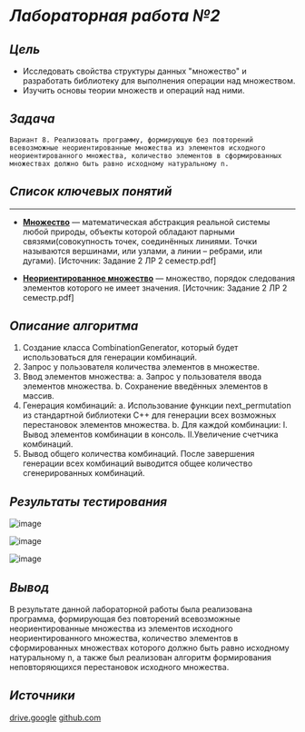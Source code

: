 # <B><I> Лабораторная работа №2</I></B>

## <B><I> Цель</I></B>
- Исследовать свойства структуры данных "множество" и разработать библиотеку для выполнения операции над множеством.
- Изучить основы теории множеств и операций над ними.
  
## <B><I> Задача</I></B>
`Вариант 8. Реализовать программу, формирующую без повторений всевозможные
неориентированные множества из элементов исходного неориентированного множества,
количество элементов в сформированных множествах должно быть равно исходному
натуральному n.`

## <B><I> Список ключевых понятий</I></B>
---
- [**Множество**](https://drive.google.com/file/d/1j-PsJSuN9RiMik3-pWwBjYyqLicLuCfG/view) — математическая абстракция реальной системы любой природы, объекты которой обладают парными связями(совокупность точек, соединённых линиями. Точки называются вершинами, или узлами, а линии – ребрами, или дугами).
[Источник: Задание 2 ЛР 2 семестр.pdf]

- [**Неориентированное множество**](https://drive.google.com/file/d/1j-PsJSuN9RiMik3-pWwBjYyqLicLuCfG/view) — множество, порядок следования элементов которого не имеет значения.
[Источник: Задание 2 ЛР 2 семестр.pdf]

## <B><I> Описание алгоритма</I></B>
1. Создание класса CombinationGenerator, который будет использоваться для генерации комбинаций.
2. Запрос у пользователя количества элементов в множестве.
3. Ввод элементов множества:
   a. Запрос у пользователя ввода элементов множества.
   b. Сохранение введённых элементов в массив.
4. Генерация комбинаций:
   a. Использование функции next_permutation из стандартной библиотеки C++ для генерации всех возможных перестановок элементов множества.
   b. Для каждой комбинации:
      I. Вывод элементов комбинации в консоль.
      II.Увеличение счетчика комбинаций.
5. Вывод общего количества комбинаций.
После завершения генерации всех комбинаций выводится общее количество сгенерированных комбинаций.

## <B><I> Результаты тестирования</I></B>
![image](https://github.com/iis-32170x/RPIIS/assets/144939061/c8eeafa5-7aa7-4d3f-a5df-4f2fa1363cb2)

![image](https://github.com/iis-32170x/RPIIS/assets/144939061/84e3e89f-1af8-4a30-8d76-1336db442410)

![image](https://github.com/iis-32170x/RPIIS/assets/144939061/3f29288e-6815-482d-8b7a-1cb27bad0793)

## <B><I> Вывод</I></B>
В результате данной лабораторной работы была реализована программа, формирующая без повторений всевозможные неориентированные множества из элементов исходного неориентированного множества, количество элементов в сформированных множествах которого должно быть равно исходному натуральному n, а также был реализован алгоритм формирования неповторяющихся перестановок исходного множества.

## <B><I> Источники</I></B>
[drive.google](https://drive.google.com/drive/folders/1SLcF9njDTaNUacXMA9Nrqm7FUS7MnNsI)
[github.com](https://github.com/iis-32170x/RPIIS/tree/main/sem2)
